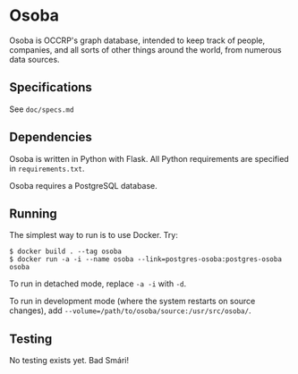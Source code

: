 # Osoba

Osoba is OCCRP's graph database, intended to keep track of people, companies,
and all sorts of other things around the world, from numerous data sources.

## Specifications

See `doc/specs.md`

## Dependencies

Osoba is written in Python with Flask. All Python requirements are specified
in `requirements.txt`.

Osoba requires a PostgreSQL database.

## Running

The simplest way to run is to use Docker. Try:

```
$ docker build . --tag osoba
$ docker run -a -i --name osoba --link=postgres-osoba:postgres-osoba osoba
```

To run in detached mode, replace `-a -i` with `-d`.

To run in development mode (where the system restarts on source changes),
add `--volume=/path/to/osoba/source:/usr/src/osoba/`.

## Testing

No testing exists yet. Bad Smári!
